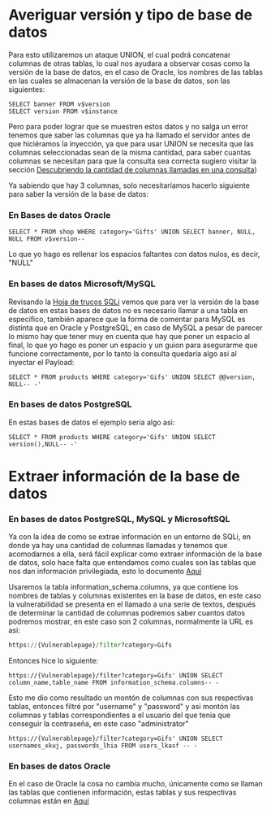 # Averiguar versión y tipo de base de datos

Para esto utilizaremos un ataque UNION, el cual podrá concatenar columnas de otras tablas, lo cual nos ayudara a observar cosas como la versión de la base de datos, en el caso de Oracle, los nombres de las tablas en las cuales se almacenan la versión de la base de datos, son las siguientes: 

```Mysql
SELECT banner FROM v$version
SELECT version FROM v$instance
```

Pero para poder lograr que se muestren estos datos y no salga un error tenemos que saber las columnas que ya ha llamado el servidor antes de que hiciéramos la inyección, ya que para usar UNION se necesita que las columnas seleccionadas sean de la misma cantidad, para saber cuantas columnas se necesitan para que la consulta sea correcta sugiero visitar la sección [Descubriendo la cantidad de columnas llamadas en una consulta](/Hacking/Explotación/Hacking%20Web/SQLI%20(SQL%20Injection)/2-%20Descubriendo%20la%20cantidad%20de%20columnas%20llamadas%20en%20una%20consulta))

 Ya sabiendo que hay 3 columnas, solo necesitaríamos hacerlo siguiente para saber la versión de la base de datos:

### En Bases de datos Oracle

```mysql
SELECT * FROM shop WHERE category='Gifts' UNION SELECT banner, NULL, NULL FROM v$version-- 
```

Lo que yo hago es rellenar los espacios faltantes con datos nulos, es decir, "NULL"

### En bases de datos Microsoft/MySQL

Revisando la [Hoja de trucos SQLi](/Hacking/Explotación/Hacking%20Web/SQLI%20(SQL%20Injection)/Hoja%20de%20trucos%20SQLi) vemos que para ver la versión de la base de datos en estas bases de datos no es necesario llamar a una tabla en especifico, también aparece que la forma de comentar para MySQL es distinta que en Oracle y PostgreSQL, en caso de MySQL a pesar de parecer lo mismo hay que tener muy en cuenta que hay que poner un espacio al final, lo que yo hago es poner un espacio y un guion para asegurarme que funcione correctamente, por lo tanto la consulta quedaría algo asi al inyectar el Payload:

```mysql
SELECT * FROM products WHERE category='Gifs' UNION SELECT @@version, NULL-- -'
```


### En bases de datos PostgreSQL

En estas bases de datos el ejemplo seria algo asi: 

```mysql
SELECT * FROM products WHERE category='Gifs' UNION SELECT version(),NULL-- -'
```

# Extraer información de la base de datos

### En bases de datos PostgreSQL, MySQL y MicrosoftSQL

Ya con la idea de como se extrae información  en un entorno de SQLi, en donde ya hay una cantidad  de columnas llamadas y tenemos que acomodarnos a ella, será fácil explicar como extraer información de la base de datos, solo hace falta que entendamos como cuales son las tablas que nos dan información privilegiada, esto lo documento [Aquí](/Hacking/Explotación/Hacking%20Web/SQLI%20(SQL%20Injection)/Hoja%20de%20trucos%20SQLi###Información%20de%20columnas)


Usaremos la tabla information_schema.columns, ya que contiene los nombres de tablas y columnas existentes en la base de datos, en este caso la vulnerabilidad se presenta en el llamado a una serie de textos, después de determinar la cantidad de columnas podremos saber cuantos datos podremos mostrar, en este caso son 2 columnas, normalmente la URL es asi:

```python
https://{Vulnerablepage}/filter?category=Gifs
```

Entonces hice lo siguiente:

```Mysql
https://{Vulnerablepage}/filter?category=Gifs' UNION SELECT column_name,table_name FROM information_schema.columns-- -
```

Esto me dio como resultado un montón de columnas con sus respectivas tablas, entonces filtré por "username" y "password" y asi montón las columnas y tablas correspondientes a el usuario del que tenia que conseguir la contraseña, en este caso "administrator"

```Mysql
https://{Vulnerablepage}/filter?category=Gifs' UNION SELECT usernames_xkuj, passwords_lhia FROM users_lkasf -- -
```

### En bases de datos Oracle

En el caso de Oracle la cosa no cambia mucho, únicamente como se llaman las tablas que contienen información, estas tablas y sus respectivas columnas están en [Aquí](/Hacking/Explotación/Hacking%20Web/SQLI%20(SQL%20Injection)/Hoja%20de%20trucos%20SQLi###Información%20de%20columnas####Oracle)
